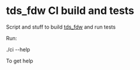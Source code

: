 # tds\_fdw CI build and tests

Script and stuff to build [tds\_fdw](https://github.com/GeoffMontee/tds_fdw) and run tests

Run:

  ./ci --help

To get help
